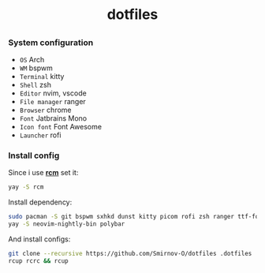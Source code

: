 <h1 align="center">dotfiles</h1>

[](screen.png)
--------------

### System configuration
- `OS` Arch
- `WM` bspwm
- `Terminal` kitty
- `Shell` zsh
- `Editor` nvim, vscode
- `File manager` ranger
- `Browser` chrome
- `Font` Jatbrains Mono
- `Icon font` Font Awesome
- `Launcher` rofi

### Install config
Since i use **[rcm](https://github.com/thoughtbot/rcm)** set it:
```bash
yay -S rcm
```

Install dependency:
```bash
sudo pacman -S git bspwm sxhkd dunst kitty picom rofi zsh ranger ttf-font-awesome ttf-jetbrains-mono
yay -S neovim-nightly-bin polybar
```

And install configs:
```bash
git clone --recursive https://github.com/Smirnov-O/dotfiles .dotfiles
rcup rcrc && rcup
```
